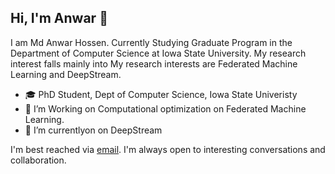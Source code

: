 

<!--
**mahemon/mahemon** is a ✨ _special_ ✨ repository because its `README.md` (this file) appears on your GitHub profile.

- 🔭 I’m currently working on ...
- 🌱 I’m currently learning ...
- 👯 I’m looking to collaborate on ...
- 🤔 I’m looking for help with ...
- 💬 Ask me about ...
- 📫 How to reach me: ...
- 😄 Pronouns: ...
- ⚡ Fun fact: ...
-->


## Hi, I'm Anwar 👋
I am Md Anwar Hossen. Currently Studying Graduate Program in the Department of Computer Science at Iowa State University. My research interest falls mainly into My research interests are Federated Machine Learning and DeepStream. 
- 🎓 PhD Student, Dept of Computer Science, Iowa State Univeristy
- 👀 I’m Working on Computational optimization on Federated Machine Learning.
- 🌱 I’m currentlyon on DeepStream

I'm best reached via [email](https://mahemon.github.io/). I'm always open to interesting conversations and collaboration.
